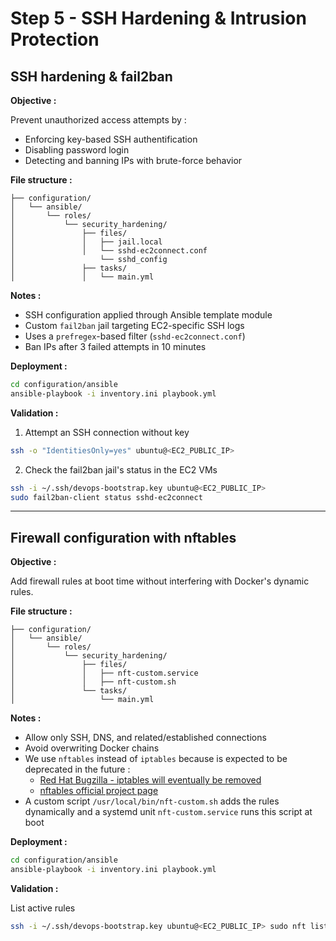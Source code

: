 # Step 5 - SSH Hardening & Intrusion Protection

## SSH hardening & fail2ban

**Objective :**

Prevent unauthorized access attempts by :

- Enforcing key-based SSH authentification
- Disabling password login
- Detecting and banning IPs with brute-force behavior

**File structure :**

```
├── configuration/
│   └── ansible/
│       └── roles/
│           └── security_hardening/
│               ├── files/
│               │   ├── jail.local
│               │   └── sshd-ec2connect.conf
│                   └── sshd_config
│               ├── tasks/
│               │   └── main.yml
```

**Notes :**

- SSH configuration applied through Ansible template module
- Custom `fail2ban` jail targeting EC2-specific SSH logs
- Uses a `prefregex`-based filter (`sshd-ec2connect.conf`)
- Ban IPs after 3 failed attempts in 10 minutes

**Deployment :**

```bash
cd configuration/ansible
ansible-playbook -i inventory.ini playbook.yml
```

**Validation :**

1. Attempt an SSH connection without key

```bash
ssh -o "IdentitiesOnly=yes" ubuntu@<EC2_PUBLIC_IP>
```

2. Check the fail2ban jail's status in the EC2 VMs

```bash
ssh -i ~/.ssh/devops-bootstrap.key ubuntu@<EC2_PUBLIC_IP>
sudo fail2ban-client status sshd-ec2connect
```

***

## Firewall configuration with nftables

**Objective :**

Add firewall rules at boot time without interfering with Docker's dynamic rules.

**File structure :**

```
├── configuration/
│   └── ansible/
│       └── roles/
│           └── security_hardening/
│               ├── files/
│               │   ├── nft-custom.service
│               │   ├── nft-custom.sh
│               └── tasks/
│                   └── main.yml
```

**Notes :**

- Allow only SSH, DNS, and related/established connections
- Avoid overwriting Docker chains
- We use `nftables` instead of `iptables` because is expected to be deprecated in the future :
	- [Red Hat Bugzilla - iptables will eventually be removed](https://bugzilla.redhat.com/show_bug.cgi?id=1873474#c4)
	- [nftables official project page](https://netfilter.org/projects/nftables/index.html)
- A custom script `/usr/local/bin/nft-custom.sh` adds the rules dynamically and a systemd unit `nft-custom.service` runs this script at boot

**Deployment :**

```bash
cd configuration/ansible
ansible-playbook -i inventory.ini playbook.yml
```

**Validation :**

List active rules

```bash
ssh -i ~/.ssh/devops-bootstrap.key ubuntu@<EC2_PUBLIC_IP> sudo nft list ruleset
```


